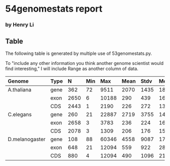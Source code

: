 # 54genomestats report
### by Henry Li

## Table

The following table is generated by multiple use of 53genomestats.py.

To "include any other information you think another genome scientist would find interesting," I will include Range as another column of data.

| Genome         | Type | N    | Min  | Max   | Mean | Stdv | Med  | Range |
| :------------- | :--- | :--- | :--- | :---- | :--- | :--- | :--- | :---- |
| A.thaliana     | gene | 362  | 72   | 9511  | 2070 | 1435 | 1892 | 9439  |
|                | exon | 2650 | 6    | 10188 | 290  | 439  | 162  | 10182 |
|                | CDS  | 2443 | 1    | 2190  | 226  | 272  | 137  | 2189  |
| C.elegans      | gene | 260  | 21   | 22887 | 2719 | 3755 | 1473 | 22866 |
|                | exon | 2658 | 3    | 3783  | 236  | 224  | 163  | 3780  |
|                | CDS  | 2078 | 3    | 1309  | 206  | 176  | 153  | 1306  |
| D.melanogaster | gene | 108  | 88   | 60346 | 4558 | 9087 | 1765 | 60258 |
|                | exon | 648  | 21   | 12094 | 559  | 922  | 287  | 12073 |
|                | CDS  | 880  | 4    | 12094 | 490  | 1096 | 214  | 12090 |
